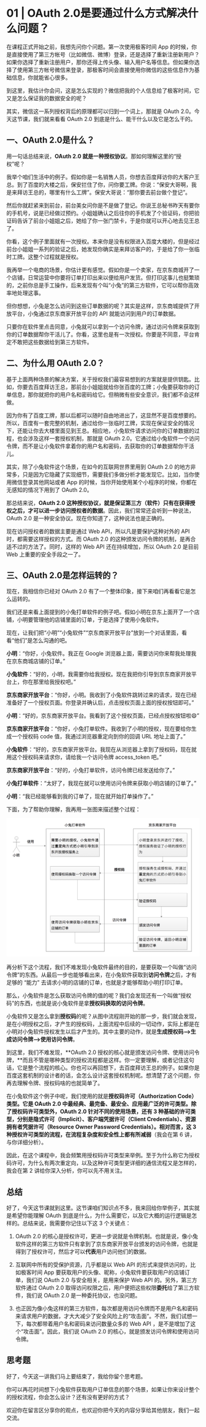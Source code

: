 # 01 \| OAuth 2.0是要通过什么方式解决什么问题？

在课程正式开始之前，我想先问你个问题。第一次使用极客时间 App 的时候，你是直接使用了第三方帐号（比如微信、微博）登录，还是选择了重新注册新用户？如果你选择了重新注册用户，那你还得上传头像、输入用户名等信息。但如果你选择了使用第三方帐号微信来登录，那极客时间会直接使用你微信的这些信息作为基础信息，你就能省心很多。

到这里，我估计你会问，这是怎么实现的？微信把我的个人信息给了极客时间，它又是怎么保证我的数据安全的呢？

其实，微信这一系列授权背后的原理都可以归到一个词上，那就是 OAuth 2.0。今天这节课，我们就来看看 OAuth 2.0 到底是什么、能干什么以及它是怎么干的。

## 一、OAuth 2.0是什么？

用一句话总结来说，**OAuth 2.0 就是一种授权协议**。那如何理解这里的“授权”呢？

我举个咱们生活中的例子。假如你是一名销售人员，你想去百度拜访你的大客户王总。到了百度的大楼之后，保安拦住了你，问你要工牌。你说：“保安大哥啊，我是来拜访王总的，哪里有什么工牌”。保安大哥说：“那你要去前台做个登记”。

然后你就赶紧来到前台，前台美女问你是不是做了登记。你说王总秘书昨天有要你的手机号，说是已经做过预约。小姐姐确认之后往你的手机发了个验证码，你把验证码告诉了前台小姐姐之后，她给了你一张门禁卡，于是你就可以开心地去见王总了。

你看，这个例子里面就有一次授权。本来你是没有权限进入百度大楼的，但是经过前台小姐姐一系列的验证之后，她发现你确实是来拜访客户的，于是给了你一张临时工牌。这整个过程就是授权。

我再举一个电商的场景，你估计更有感觉。假如你是一个卖家，在京东商城开了一个店铺，日常运营中你要将订单打印出来以便给用户发货。但打印这事儿也挺繁琐的，之前你总是手工操作，后来发现有个叫“小兔”的第三方软件，它可以帮你高效率地处理这事。

但你想想，小兔是怎么访问到这些订单数据的呢？其实是这样，京东商城提供了开放平台，小兔通过京东商家开放平台的 API 就能访问到用户的订单数据。

只要你在软件里点击同意，小兔就可以拿到一个访问令牌，通过访问令牌来获取到你的订单数据帮你干活儿了。你看，这里也是有一次授权。你要是不同意，平台肯定不敢把这些数据给到第三方软件。

## 二、为什么用 OAuth 2.0？

基于上面两种场景的解决方案，关于授权我们最容易想到的方案就是提供钥匙。比如，你要去百度拜访王总，那前台小姐姐就给你张百度的工牌；小兔要获取你的订单信息，那你就把你的用户名和密码给它。但稍微有些安全意识，我们都不会这样做。

因为你有了百度工牌，那以后都可以随时自由地进出了，这显然不是百度想要的。所以，百度有一套完整的机制，通过给你一张临时工牌，实现在保证安全的情况下，还能让你去大楼里面见到王总。相应地，小兔软件请求访问你的订单数据的过程，也会涉及这样一套授权机制，那就是 OAuth 2.0。它通过给小兔软件一个访问令牌，而不是让小兔软件拿着你的用户名和密码，去获取你的订单数据帮你干活儿。

其实，除了小兔软件这个场景，在如今的互联网世界里用到 OAuth 2.0 的地方非常多，只是因为它隐藏了实现细节，需要我们多做分析才能发现它。比如，当你使用微信登录其他网站或者 App 的时候，当你开始使用某个小程序的时候，你都在无感知的情况下用到了 OAuth 2.0。

那总结来说，**OAuth 2.0 这种授权协议，就是保证第三方（软件）只有在获得授权之后，才可以进一步访问授权者的数据**。因此，我们常常还会听到一种说法，OAuth 2.0 是一种安全协议。现在你知道了，这种说法也是正确的。

现在访问授权者的数据主要是通过 Web API，所以凡是要保护这种对外的 API 时，都需要这样授权的方式。而 OAuth 2.0 的这种颁发访问令牌的机制，是再合适不过的方法了。同时，这样的 Web API 还在持续增加，所以 OAuth 2.0 是目前 Web 上重要的安全手段之一了。

## 三、OAuth 2.0是怎样运转的？

现在，我相信你已经对 OAuth 2.0 有了一个整体印象，接下来咱们再看看它是怎么运转的。

我们还是来看上面提到的小兔打单软件的例子吧。假如小明在京东上面开了一个店铺，小明要管理他的店铺里面的订单，于是选择了使用小兔软件。

现在，让我们把“小明”“小兔软件”“京东商家开放平台”放到一个对话里面，看看“他们”是怎么沟通的吧。

**小明**：“你好，小兔软件。我正在 Google 浏览器上面，需要访问你来帮我处理我在京东商城店铺的订单。”

**小兔软件**：“好的，小明，我需要你给我授权。现在我把你引导到京东商家开放平台上，你在那里给我授权吧。”

**京东商家开放平台**：“你好，小明。我收到了小兔软件跳转过来的请求，现在已经准备好了一个授权页面。你登录并确认后，点击授权页面上面的授权按钮即可。”

**小明**：“好的，京东商家开放平台。我看到了这个授权页面，已经点授权按钮啦😄”

**京东商家开放平台**：“你好，小兔打单软件。我收到了小明的授权，现在要给你生成一个授权码 code 值，我通过浏览器重定向到你的回调 URL 地址上面了。”

**小兔软件**：“好的，京东商家开放平台。我现在从浏览器上拿到了授权码，现在就用这个授权码来请求你，请给我一个访问令牌 access\_token 吧。”

**京东商家开放平台**：“好的，小兔打单软件，访问令牌已经发送给你了。”

**小兔打单软件**：“太好了，我现在就可以使用访问令牌来获取小明店铺的订单了。”

**小明**：“我已经能够看到我的订单了，现在就开始打单操作了。”

下面，为了帮助你理解，我再用一张图来描述整个过程：

<img src="01_OAuth%202.0%E6%98%AF%E8%A6%81%E9%80%9A%E8%BF%87%E4%BB%80%E4%B9%88%E6%96%B9%E5%BC%8F%E8%A7%A3%E5%86%B3%E4%BB%80%E4%B9%88%E9%97%AE%E9%A2%98%EF%BC%9F.resource/77197844a8f41a33cb68947b1dc9ee79.png" title="小明使用小兔软件打印订单的整体流程" style="zoom:50%;" />

再分析下这个流程，我们不难发现小兔软件最终的目的，是要获取一个叫做“访问令牌”的东西。从最后一步也能够看出来，在小兔软件获取到**访问令牌**之后，才有足够的 “能力” 去请求小明的店铺的订单，也就是才能够帮助小明打印订单。

那么，小兔软件是怎么获取访问令牌的值的呢？我们会发现还有一个叫做“授权码”的东西，也就是说小兔软件是拿**授权码换取的访问令牌**。

小兔软件又是怎么拿到**授权码**的呢？从图中流程刚开始的那一步，我们就会发现，是在小明授权之后，才产生的授权码，上面流程中后续的一切动作，实际上都是在小明对小兔软件授权发生以后才产生的。其中主要的动作，就是**生成授权码–>生成访问令牌–>使用访问令牌**。

到这里，我们不难发现，**OAuth 2.0 授权的核心就是颁发访问令牌、使用访问令牌，**而且不管是哪种类型的授权流程都是这样。你一定要理解，或者记住这句话，它是整个流程的核心。你也可以再回想下，去百度拜访王总的例子。如果你是百度这套机制的设计者的话，会怎么设计这套授权机制呢。想清楚了这个问题，你再去理解令牌、授权码啥的也就简单了。

在小兔软件这个例子中呢，我们使用的就是**授权码许可（Authorization Code）类型。它是 OAuth 2.0 中最经典、最完备、最安全、应用最广泛的许可类型。除了授权码许可类型外，OAuth 2.0 针对不同的使用场景，还有 3 种基础的许可类型，分别是隐式许可（Implicit）、客户端凭据许可（Client Credentials）、资源拥有者凭据许可（Resource Owner Password Credentials）。相对而言，这 3 种授权许可类型的流程，在流程复杂度和安全性上都有所减弱**（我会在第 6 讲，与你详细分析）。

因此，在这个课程中，我会频繁用授权码许可类型来举例。至于为什么称它为授权码许可，为什么有两次重定向，以及这种许可类型更详细的通信流程又是怎样的，我会在第 2 讲给你深入分析，你可以先不用关注。

## 总结

好了，今天这节课就到这里。这节课咱们知识点不多，我来回给你举例子，其实就是希望你能理解 OAuth 到底是什么，为什么需要它，以及它大概的运行逻辑是怎样的。总结来说，我需要你记住以下这 3 个关键点：

1. OAuth 2.0 的核心是授权许可，更进一步说就是令牌机制。也就是说，像小兔软件这样的第三方软件只有拿到了京东商家开放平台颁发的访问令牌，也就是得到了授权许可，然后才可以**代表**用户访问他们的数据。

2. 互联网中所有的受保护资源，几乎都是以 Web API 的形式来提供访问的，比如极客时间 App 要获取用户的头像、昵称，小兔软件要获取用户的店铺订单，我们说 OAuth 2.0 与安全相关，是用来保护 Web API 的。另外，第三方软件通过 OAuth 2.0 取得访问权限之后，用户便把这些权限**委托**给了第三方软件，我们说 OAuth 2.0 是一种委托协议，也没问题。

3. 也正因为像小兔这样的第三方软件，每次都是用访问令牌而不是用户名和密码来请求用户的数据，才大大减少了安全风险上的“攻击面”。不然，我们试想一下，每次都带着用户名和密码来访问数量众多的 Web API ，是不是增加了这个“攻击面”。因此，我们说 OAuth 2.0 的核心，就是颁发访问令牌和使用访问令牌。

## 思考题

好了，今天这一讲我们马上要结束了，我给你留个思考题。

你可以再花时间想下小兔软件获取用户订单信息的那个场景，如果让你来设计整个的授权流程，你会怎么设计？还有没有更好的方式？

欢迎你在留言区分享你的观点，也欢迎你把今天的内容分享给其他朋友，我们一起交流。

